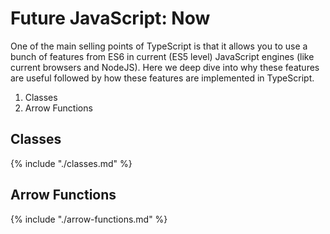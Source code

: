 # Future JavaScript: Now
One of the main selling points of TypeScript is that it allows you to use a bunch of features from ES6 in current (ES5 level) JavaScript engines (like current browsers and NodeJS). Here we deep dive into why these features are useful followed by how these features are implemented in TypeScript.

1. Classes
2. Arrow Functions

## Classes
{% include "./classes.md" %}

## Arrow Functions
{% include "./arrow-functions.md" %}            